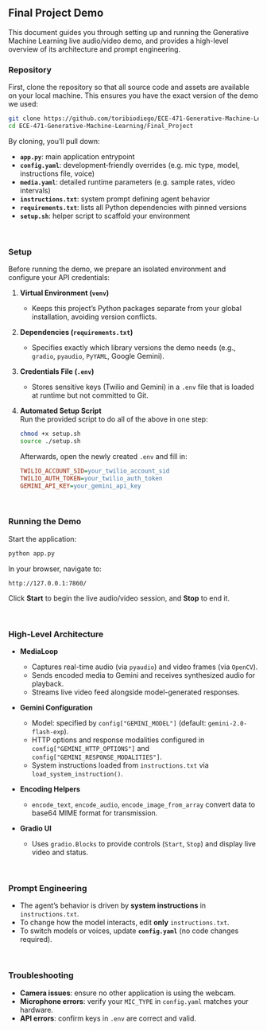 ## Final Project Demo

This document guides you through setting up and running the Generative Machine Learning live audio/video demo, and provides a high-level overview of its architecture and prompt engineering.


### Repository

First, clone the repository so that all source code and assets are available on your local machine. This ensures you have the exact version of the demo we used:

```bash
git clone https://github.com/toribiodiego/ECE-471-Generative-Machine-Learning.git
cd ECE-471-Generative-Machine-Learning/Final_Project
```

By cloning, you’ll pull down:
- **`app.py`**: main application entrypoint  
- **`config.yaml`**: development‑friendly overrides (e.g. mic type, model, instructions file, voice)  
- **`media.yaml`**: detailed runtime parameters (e.g. sample rates, video intervals)  
- **`instructions.txt`**: system prompt defining agent behavior  
- **`requirements.txt`**: lists all Python dependencies with pinned versions  
- **`setup.sh`**: helper script to scaffold your environment  


<br>


### Setup

Before running the demo, we prepare an isolated environment and configure your API credentials:

1. **Virtual Environment (`venv`)**  
   - Keeps this project’s Python packages separate from your global installation, avoiding version conflicts.

2. **Dependencies (`requirements.txt`)**  
   - Specifies exactly which library versions the demo needs (e.g., `gradio`, `pyaudio`, `PyYAML`, Google Gemini).

3. **Credentials File (`.env`)**  
   - Stores sensitive keys (Twilio and Gemini) in a `.env` file that is loaded at runtime but not committed to Git.

4. **Automated Setup Script**  
   Run the provided script to do all of the above in one step:
   ```bash
   chmod +x setup.sh
   source ./setup.sh
   ```
   Afterwards, open the newly created `.env` and fill in:
   ```ini
   TWILIO_ACCOUNT_SID=your_twilio_account_sid
   TWILIO_AUTH_TOKEN=your_twilio_auth_token
   GEMINI_API_KEY=your_gemini_api_key
   ```


<br>


### Running the Demo

Start the application:
```bash
python app.py
```

In your browser, navigate to:
```
http://127.0.0.1:7860/
```
Click **Start** to begin the live audio/video session, and **Stop** to end it.

<br>


### High-Level Architecture

- **MediaLoop**  
  - Captures real-time audio (via `pyaudio`) and video frames (via `OpenCV`).  
  - Sends encoded media to Gemini and receives synthesized audio for playback.  
  - Streams live video feed alongside model-generated responses.

- **Gemini Configuration**  
  - Model: specified by `config["GEMINI_MODEL"]` (default: `gemini-2.0-flash-exp`).  
  - HTTP options and response modalities configured in `config["GEMINI_HTTP_OPTIONS"]` and `config["GEMINI_RESPONSE_MODALITIES"]`.
  - System instructions loaded from `instructions.txt` via `load_system_instruction()`.

- **Encoding Helpers**  
  - `encode_text`, `encode_audio`, `encode_image_from_array` convert data to base64 MIME format for transmission.

- **Gradio UI**  
  - Uses `gradio.Blocks` to provide controls (`Start`, `Stop`) and display live video and status.

<br>


### Prompt Engineering

- The agent’s behavior is driven by **system instructions** in `instructions.txt`.  
- To change how the model interacts, edit **only** `instructions.txt`.  
- To switch models or voices, update **`config.yaml`** (no code changes required).

<br>


### Troubleshooting

- **Camera issues**: ensure no other application is using the webcam.  
- **Microphone errors**: verify your `MIC_TYPE` in `config.yaml` matches your hardware.  
- **API errors**: confirm keys in `.env` are correct and valid.  